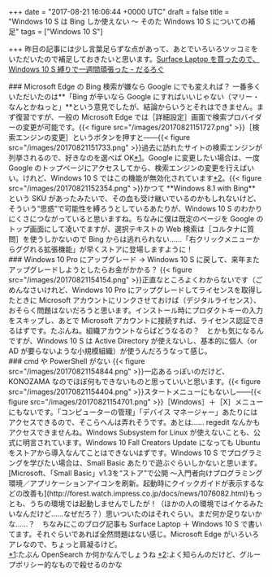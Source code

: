 
+++
date = "2017-08-21 16:06:44 +0000 UTC"
draft = false
title = "Windows 10 S は Bing しか使えない ～ そのた Windows 10 S についての補足"
tags = ["Windows 10 S"]

+++
昨日の記事には少し言葉足らずな点があって、あとでいろいろツッコミをいただいたので補足しておきたいと思います。[Surface Laptop を買ったので、Windows 10 S 縛りで一週間頑張った - だるろぐ](http://blog.daruyanagi.jp/entry/2017/08/20/144645)<br/>


<div class="section">
    ### Microsoft Edge の Bing 検索が嫌なら Google にでも変えれば？
    一番多くいただいたのは**「Bing が辛いなら Google にすればいいじゃない（マリー・なんとかねっと」**という意見でしたが、結論からいうとそれはできません。まず復習ですが、一般の Microsoft Edge では［詳細設定］画面で検索プロバイダーの変更が可能です。{{< figure src="/images/20170821151727.png"  >}}［検索エンジンの変更］というボタンを押すと――{{< figure src="/images/20170821151733.png"  >}}過去に訪れたサイトの検索エンジンが列挙されるので、好きなのを選べば OK<a href="#f-a9ddd10f" name="fn-a9ddd10f" title="たぶん OpenSearch か何かなんでしょうね">*1</a>。Google に変更したい場合は、一度 Google のトップページにアクセスしてから、検索エンジンの変更を行えばいい。けれど、Windows 10 S ではこの機能が無効化されています<a href="#f-4b53a2f1" name="fn-4b53a2f1" title="よく知らんのだけど、グループポリシー的なもので殺せるのかな">*2</a>。{{< figure src="/images/20170821152354.png"  >}}かつて **Windows 8.1 with Bing** という SKU があったみたいで、その血も受け継いでいるのかもしれないけど、そういう“思惑”で可能性を縛ろうとしているあたりが、Windows 10 S のわかりにくさにつながっていると思いますね。ちなみに僕は既定のページを Google のトップ画面にして凌いでますが、選択テキストの Web 検索は［コルタナに質問］を使うしかないので Bing からは逃れられない……「右クリックメニューからググれる拡張機能」が早くストアに登場しますように！

</div>
<div class="section">
    ### Windows 10 Pro にアップグレード → Windows 10 S に戻して、来年またアップグレードしようとしたらお金がかかる？
    {{< figure src="/images/20170821154154.png"  >}}正直なところよくわからないです（ごめんなさいけれど、Windows 10 Pro にアップグレードしてライセンスを取得したときに Microsoft アカウントにリンクさせておけば（デジタルライセンス）、おそらく問題はないだろうと思います。インストール時にプロダクトキーの入力をスキップし、あとで Microsoft アカウントに接続すれば、ライセンス認証できるはずです。たぶんね。組織アカウントならばどうなるの？　とかも気になるんですが、Windows 10 S は Active Directory が使えないし、基本的に個人（or AD が要らないような小規模組織）が使うんだろうなって感じ。

</div>
<div class="section">
    ### cmd や PowerShell がない
    {{< figure src="/images/20170821154844.png"  >}}一応あるっぽいのだけど、KONOZAMA なのでほぼ何もできないものと思っていいと思います。{{< figure src="/images/20170821154404.png"  >}}スタートメニューにもないし――{{< figure src="/images/20170821154701.png"  >}}［Windows］＋［X］メニューにもないです。「コンピューターの管理」「デバイス マネージャー」あたりにはアクセスできるので、そこらへんは弄れそうです。あとは…… regedit なんかもアクセスできませんね。Windows Subsystem for Linux が使えないことも、公式に明言されています。Windows 10 Fall Creators Update になっても Ubuntu をストアから導入なんてことはできないはずです。Windows 10 S でプログラミングを学びたい場合は、Small Basic あたりで遊ぶぐらいしかないと思います。[Microsoft、「Small Basic」v1.3を“ストア”で公開 ～入門者向けプログラミング環境／アプリケーションアイコンを刷新。起動時にクイックガイドが表示するなどの改善も](http://forest.watch.impress.co.jp/docs/news/1076082.html)もっとも、うちの環境では起動しませんでしたが！（ほかの人の環境ではイケるみたいなんだけど……なぜだろ？）思いついたのはそれぐらい。まだ何か足りないかな……？　ちなみにこのブログ記事も Surface Laptop ＋ Windows 10 S で書いてます。それぐらいであれば全然問題はない感じ。Microsoft Edge がいろいろアレなので、ちょっと肩凝るけど。

</div><div class="footnote">
<a href="#fn-a9ddd10f" name="f-a9ddd10f" class="footnote-number">*1</a><span class="footnote-delimiter">:</span><span class="footnote-text">たぶん OpenSearch か何かなんでしょうね</span>
<a href="#fn-4b53a2f1" name="f-4b53a2f1" class="footnote-number">*2</a><span class="footnote-delimiter">:</span><span class="footnote-text">よく知らんのだけど、グループポリシー的なもので殺せるのかな</span>
</div>

